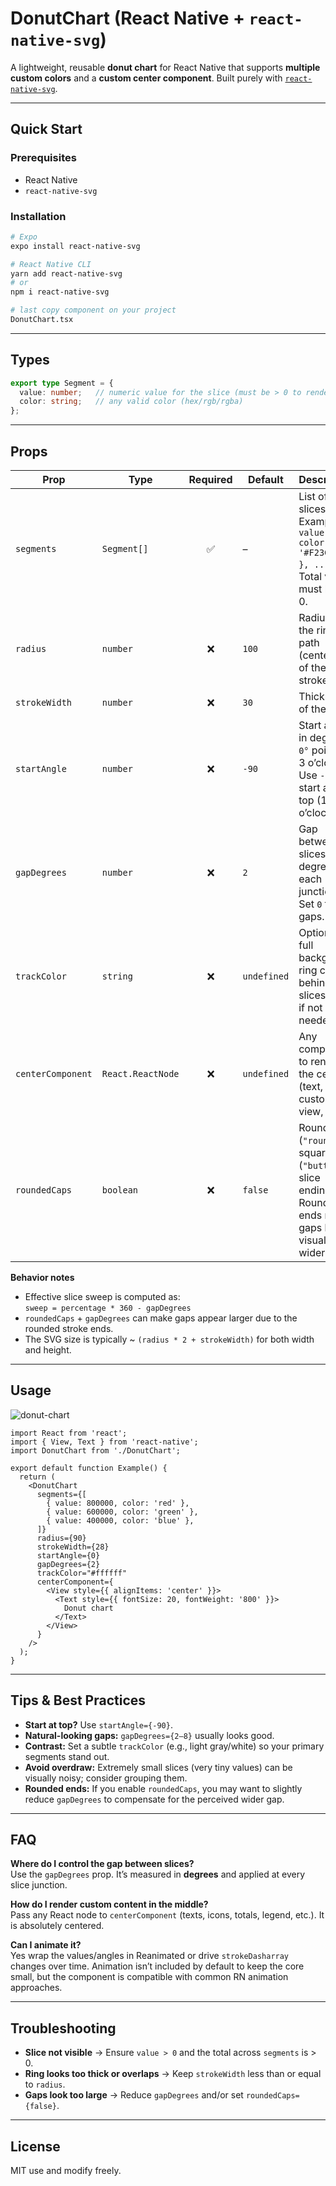 # DonutChart (React Native + `react-native-svg`)

A lightweight, reusable **donut chart** for React Native that supports **multiple custom colors** and a **custom center component**. Built purely with [`react-native-svg`](https://github.com/software-mansion/react-native-svg).

---

## Quick Start

### Prerequisites
- React Native
- `react-native-svg`

### Installation
```bash
# Expo
expo install react-native-svg

# React Native CLI
yarn add react-native-svg
# or
npm i react-native-svg

# last copy component on your project
DonutChart.tsx
```

---

## Types

```ts
export type Segment = {
  value: number;   // numeric value for the slice (must be > 0 to render)
  color: string;   // any valid color (hex/rgb/rgba)
};
```

---

## Props

| Prop | Type | Required | Default | Description |
|---|---|:--:|---|---|
| `segments` | `Segment[]` | ✅ | – | List of slices. Example: `[{ value: 40, color: '#F23C6D' }, ...]`. Total values must be > 0. |
| `radius` | `number` | ❌ | `100` | Radius of the ring’s path (centerline of the stroke). |
| `strokeWidth` | `number` | ❌ | `30` | Thickness of the ring. |
| `startAngle` | `number` | ❌ | `-90` | Start angle in degrees. `0°` points to 3 o’clock. Use `-90` to start at the top (12 o’clock). |
| `gapDegrees` | `number` | ❌ | `2` | Gap between slices (in degrees) at each junction. Set `0` for no gaps. |
| `trackColor` | `string` | ❌ | `undefined` | Optional full background ring color behind slices. Omit if not needed. |
| `centerComponent` | `React.ReactNode` | ❌ | `undefined` | Any component to render in the center (text, icon, custom view, etc.). |
| `roundedCaps` | `boolean` | ❌ | `false` | Rounded (`"round"`) or square (`"butt"`) slice endings. Rounded ends make gaps look visually wider. |

**Behavior notes**
- Effective slice sweep is computed as:  
  `sweep = percentage * 360 - gapDegrees`
- `roundedCaps` + `gapDegrees` can make gaps appear larger due to the rounded stroke ends.
- The SVG size is typically ~ `(radius * 2 + strokeWidth)` for both width and height.

---

## Usage

![donut-chart](donut-chart.jpg)

```tsx
import React from 'react';
import { View, Text } from 'react-native';
import DonutChart from './DonutChart';

export default function Example() {
  return (
    <DonutChart
      segments={[
        { value: 800000, color: 'red' },
        { value: 600000, color: 'green' },
        { value: 400000, color: 'blue' },
      ]}
      radius={90}
      strokeWidth={28}
      startAngle={0}
      gapDegrees={2}
      trackColor="#ffffff"
      centerComponent={
        <View style={{ alignItems: 'center' }}>
          <Text style={{ fontSize: 20, fontWeight: '800' }}>
            Donut chart
          </Text>
        </View>
      }
    />
  );
}
```

---

## Tips & Best Practices

- **Start at top?** Use `startAngle={-90}`.
- **Natural-looking gaps:** `gapDegrees={2–8}` usually looks good.
- **Contrast:** Set a subtle `trackColor` (e.g., light gray/white) so your primary segments stand out.
- **Avoid overdraw:** Extremely small slices (very tiny values) can be visually noisy; consider grouping them.
- **Rounded ends:** If you enable `roundedCaps`, you may want to slightly reduce `gapDegrees` to compensate for the perceived wider gap.

---

## FAQ

**Where do I control the gap between slices?**  
Use the `gapDegrees` prop. It’s measured in **degrees** and applied at every slice junction.

**How do I render custom content in the middle?**  
Pass any React node to `centerComponent` (texts, icons, totals, legend, etc.). It is absolutely centered.

**Can I animate it?**  
Yes wrap the values/angles in Reanimated or drive `strokeDasharray` changes over time. Animation isn’t included by default to keep the core small, but the component is compatible with common RN animation approaches.

---

## Troubleshooting

- **Slice not visible** → Ensure `value > 0` and the total across `segments` is > 0.  
- **Ring looks too thick or overlaps** → Keep `strokeWidth` less than or equal to `radius`.  
- **Gaps look too large** → Reduce `gapDegrees` and/or set `roundedCaps={false}`.

---

## License

MIT   use and modify freely.
